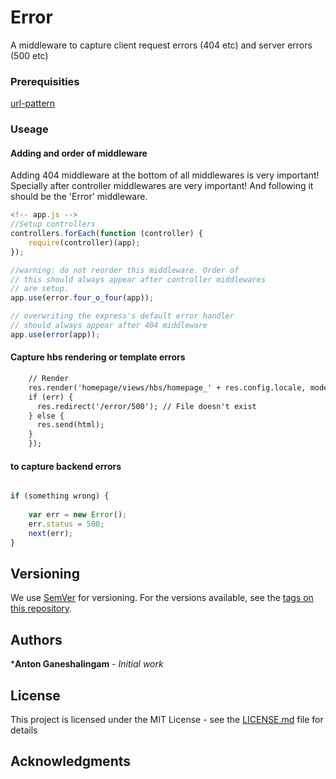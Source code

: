 # Error

A middleware to capture client request errors (404 etc) and server errors (500 etc)

### Prerequisities
        
[url-pattern](https://www.npmjs.com/package/url-pattern)


### Useage

#### Adding and order of middleware

Adding 404 middleware at the bottom of all middlewares is very important! Specially after controller middlewares are 
very important! And following it should be the 'Error' middleware.

```javascript
<!-- app.js -->
//Setup controllers
controllers.forEach(function (controller) {
    require(controller)(app);
});

//warning: do not reorder this middleware. Order of
// this should always appear after controller middlewares
// are setup.
app.use(error.four_o_four(app));

// overwriting the express's default error handler
// should always appear after 404 middleware
app.use(error(app));
```

#### Capture hbs rendering or template errors

```handlebars
    // Render
    res.render('homepage/views/hbs/homepage_' + res.config.locale, modelData, function(err, html) {
    if (err) {
      res.redirect('/error/500'); // File doesn't exist
    } else {
      res.send(html);
    }
    });	  
```

#### to capture backend errors
```javascript

if (something wrong) {
    
    var err = new Error();
    err.status = 500;
    next(err);
}
```
    

## Versioning

We use [SemVer](http://semver.org/) for versioning. For the versions available, see the [tags on this repository](https://github.com/your/project/tags). 

## Authors

***Anton Ganeshalingam** - *Initial work* 



## License

This project is licensed under the MIT License - see the [LICENSE.md](LICENSE.md) file for details

## Acknowledgments


